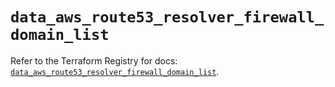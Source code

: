 # `data_aws_route53_resolver_firewall_domain_list`

Refer to the Terraform Registry for docs: [`data_aws_route53_resolver_firewall_domain_list`](https://registry.terraform.io/providers/hashicorp/aws/6.7.0/docs/data-sources/route53_resolver_firewall_domain_list).
